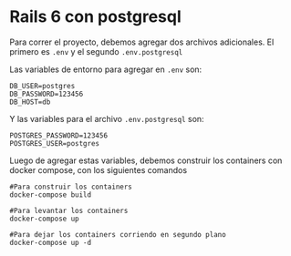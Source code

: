 # Rails 6 con postgresql

Para correr el proyecto, debemos agregar dos archivos adicionales.
El primero es `.env` y el segundo `.env.postgresql`

Las variables de entorno para agregar en `.env` son:

```
DB_USER=postgres
DB_PASSWORD=123456
DB_HOST=db
```

Y las variables para el archivo `.env.postgresql` son:

```
POSTGRES_PASSWORD=123456
POSTGRES_USER=postgres
```

Luego de agregar estas variables, debemos construir los containers con docker compose, con los siguientes comandos

```
#Para construir los containers
docker-compose build

#Para levantar los containers
docker-compose up

#Para dejar los containers corriendo en segundo plano
docker-compose up -d
```

